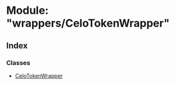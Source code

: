 # Module: "wrappers/CeloTokenWrapper"

## Index

### Classes

* [CeloTokenWrapper](../classes/_wrappers_celotokenwrapper_.celotokenwrapper.md)
